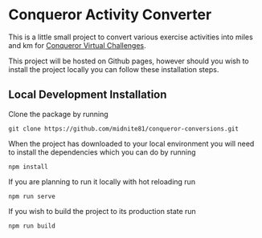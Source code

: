 # Conqueror Activity Converter

This is a little small project to convert various exercise 
activities into miles and km for
[Conqueror Virtual Challenges](https://midt.me/r/conqueror).

This project will be hosted on Github pages, however should you 
wish to install the project locally you can follow these installation steps.

## Local Development Installation

Clone the package by running

```
git clone https://github.com/midnite81/conqueror-conversions.git
```

When the project has downloaded to your local environment you will need to install
the dependencies which you can do by running 

```
npm install
```

If you are planning to run it locally with hot reloading run

```
npm run serve
```

If you wish to build the project to its production state run
```
npm run build
```

